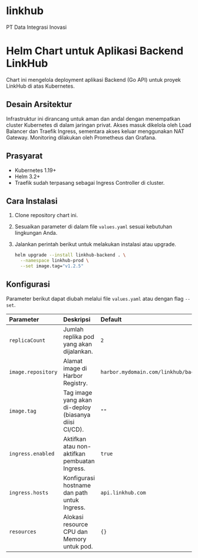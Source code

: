 # linkhub
PT Data Integrasi Inovasi
# Helm Chart untuk Aplikasi Backend LinkHub

Chart ini mengelola deployment aplikasi Backend (Go API) untuk proyek LinkHub di atas Kubernetes.

## Desain Arsitektur

Infrastruktur ini dirancang untuk aman dan andal dengan menempatkan cluster Kubernetes di dalam jaringan privat. Akses masuk dikelola oleh Load Balancer dan Traefik Ingress, sementara akses keluar menggunakan NAT Gateway. Monitoring dilakukan oleh Prometheus dan Grafana.

## Prasyarat

- Kubernetes 1.19+
- Helm 3.2+
- Traefik sudah terpasang sebagai Ingress Controller di cluster.

## Cara Instalasi

1.  Clone repository chart ini.
2.  Sesuaikan parameter di dalam file `values.yaml` sesuai kebutuhan lingkungan Anda.
3.  Jalankan perintah berikut untuk melakukan instalasi atau upgrade.

    ```bash
    helm upgrade --install linkhub-backend . \
      --namespace linkhub-prod \
      --set image.tag="v1.2.5"
    ```

## Konfigurasi

Parameter berikut dapat diubah melalui file `values.yaml` atau dengan flag `--set`.

| Parameter | Deskripsi | Default |
| :--- | :--- | :--- |
| `replicaCount` | Jumlah replika pod yang akan dijalankan. | `2` |
| `image.repository`| Alamat image di Harbor Registry. | `harbor.mydomain.com/linkhub/backend` |
| `image.tag`| Tag image yang akan di-deploy (biasanya diisi CI/CD). | `""` |
| `ingress.enabled`| Aktifkan atau non-aktifkan pembuatan Ingress. | `true` |
| `ingress.hosts`| Konfigurasi hostname dan path untuk Ingress. | `api.linkhub.com` |
| `resources`| Alokasi resource CPU dan Memory untuk pod. | `{}` |
